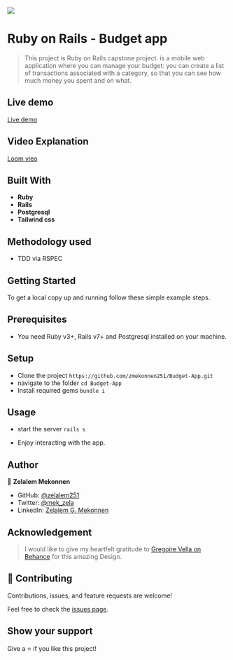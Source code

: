 ![](https://img.shields.io/badge/Microverse-blueviolet)

# Ruby on Rails - Budget app

> This project is Ruby on Rails capstone project. is a mobile web application where you can manage your budget: you can create a list of transactions associated with a category, so that you can see how much money you spent and on what.

## Live demo

[Live demo](https://zmekonnen-my-rails-budget-app.herokuapp.com/)

## Video Explanation

[Loom vieo]()

## Built With

- **Ruby**
- **Rails**
- **Postgresql**
- **Tailwind css**

## Methodology used

- TDD via RSPEC

## Getting Started

To get a local copy up and running follow these simple example steps.

## Prerequisites

- You need Ruby v3+, Rails v7+ and Postgresql installed on your machine.

## Setup

- Clone the project `https://github.com/zmekonnen251/Budget-App.git`
- navigate to the folder `cd Budget-App`
- Install required gems `bundle i`

## Usage

- start the server `rails s`

- Enjoy interacting with the app.

## Author

👤 **Zelalem Mekonnen**

- GitHub: [@zelalem251](https://github.com/zmekonnen251)
- Twitter: [@mek_zela](https://twitter.com/mek_zela)
- LinkedIn: [Zelalem G. Mekonnen](https://www.linkedin.com/in/zelalem-getachew/)

## Acknowledgement

> I would like to give my heartfelt gratitude to [Gregoire Vella on Behance](https://www.behance.net/gregoirevella) for this amazing Design.

## 🤝 Contributing

Contributions, issues, and feature requests are welcome!

Feel free to check the [issues page](https://github.com/OybekKayumov/blog-app/issues).

## Show your support

Give a ⭐️ if you like this project!
